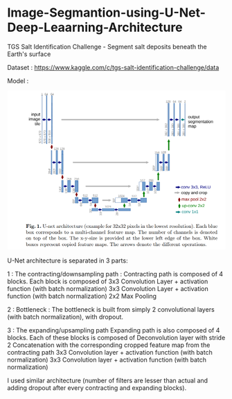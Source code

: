 # Image-Segmantion-using-U-Net-Deep-Leaarning-Architecture
TGS Salt Identification Challenge - Segment salt deposits beneath the Earth's surface

Dataset : https://www.kaggle.com/c/tgs-salt-identification-challenge/data

Model :

![unet](https://github.com/sunilpankaj/Image-Segmantion-using-U-Net-Deep-Leaarning-Architecture/blob/master/U-Net.PNG)


U-Net architecture is separated in 3 parts:

1 : The contracting/downsampling path :
    Contracting path is composed of 4 blocks. Each block is composed of
    3x3 Convolution Layer + activation function (with batch normalization)
    3x3 Convolution Layer + activation function (with batch normalization)
    2x2 Max Pooling
    
2 : Bottleneck :
    The bottleneck is built from simply 2 convolutional layers (with batch normalization), with dropout.
    
3 : The expanding/upsampling path 
    Expanding path is also composed of 4 blocks. Each of these blocks is composed of
    Deconvolution layer with stride 2
    Concatenation with the corresponding cropped feature map from the contracting path
    3x3 Convolution layer + activation function (with batch normalization)
    3x3 Convolution layer + activation function (with batch normalization)
    
    
I used similar architecture (number of filters are lesser than actual and adding dropout after every contracting and expanding blocks).

    



   
   
